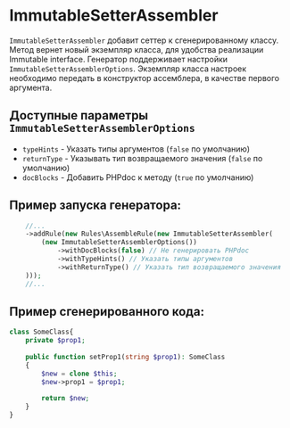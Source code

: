 # ImmutableSetterAssembler

`ImmutableSetterAssembler` добавит сеттер к сгенерированному классу. Метод вернет новый экземпляр класса, для удобства реализации Immutable interface.
Генератор поддерживает настройки `ImmutableSetterAssemblerOptions`. Экземпляр класса настроек необходимо передать в конструктор ассемблера,
в качестве первого аргумента.

## Доступные параметры `ImmutableSetterAssemblerOptions`
- `typeHints` - Указать типы аргументов (`false` по умолчанию)
- `returnType` - Указывать тип возвращаемого значения (`false` по умолчанию)
- `docBlocks` - Добавить PHPdoc к методу (`true` по умолчанию)

## Пример запуска генератора:
```php
    //...
    ->addRule(new Rules\AssembleRule(new ImmutableSetterAssembler(
        (new ImmutableSetterAssemblerOptions())
            ->withDocBlocks(false) // Не генерировать PHPdoc
            ->withTypeHints() // Указать типы аргументов
            ->withReturnType() // Указать тип возвращаемого значения
    )));
    //...
```

## Пример сгенерированного кода:
```php
class SomeClass{
    private $prop1;
    
    public function setProp1(string $prop1): SomeClass
    {
        $new = clone $this;
        $new->prop1 = $prop1;
        
        return $new;
    }
}
```